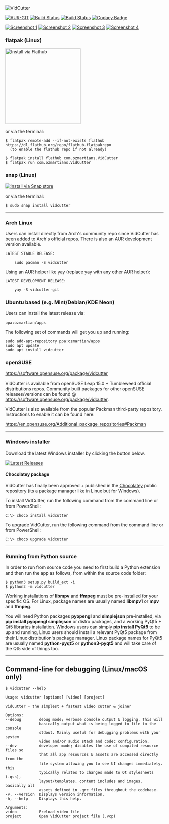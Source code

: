 ![VidCutter](http://vidcutter.ozmartians.com/vidcutter-banner.png)

[![AUR-GIT](https://img.shields.io/aur/version/vidcutter-git.svg)](https://aur.archlinux.org/packages/vidcutter-git)
[![Build Status](https://ci.appveyor.com/api/projects/status/jgasythb2vqsxy7v?svg=true)](https://ci.appveyor.com/project/ozmartian/vidcutter/build/artifacts)
[![Build Status](https://ci.appveyor.com/api/projects/status/sl8iyqp0232sehuf?svg=true)](https://ci.appveyor.com/project/ozmartian/vidcutter-osx/build/artifacts)
[![Codacy Badge](https://api.codacy.com/project/badge/Grade/425a00c7c6af446ba87c6152567d9f7e)](https://www.codacy.com/app/ozmartian/vidcutter)

[![Screenshot 1](https://cdn.rawgit.com/ozmartian/vidcutter/gh-pages/images/vidcutter-01-thumb.png)](https://cdn.rawgit.com/ozmartian/vidcutter/gh-pages/images/vidcutter-01.png) 
[![Screenshot 2](https://cdn.rawgit.com/ozmartian/vidcutter/gh-pages/images/vidcutter-02-thumb.png)](https://cdn.rawgit.com/ozmartian/vidcutter/gh-pages/images/vidcutter-02.png) 
[![Screenshot 3](https://cdn.rawgit.com/ozmartian/vidcutter/gh-pages/images/vidcutter-03-thumb.png)](https://cdn.rawgit.com/ozmartian/vidcutter/gh-pages/images/vidcutter-03.png) 
[![Screenshot 4](https://cdn.rawgit.com/ozmartian/vidcutter/gh-pages/images/vidcutter-04-thumb.png)](https://cdn.rawgit.com/ozmartian/vidcutter/gh-pages/images/vidcutter-04.png)

### flatpak (Linux)

<a href='https://flathub.org/apps/details/com.ozmartians.VidCutter'><img width='240' alt='Install via Flathub' src='https://flathub.org/assets/badges/flathub-badge-en.png'/></a>

or via the terminal:

```
$ flatpak remote-add --if-not-exists flathub https://dl.flathub.org/repo/flathub.flatpakrepo
  (to enable the flathub repo if not already)
  
$ flatpak install flathub com.ozmartians.VidCutter
$ flatpak run com.ozmartians.VidCutter
```

### snap (Linux)

<a href='https://snapcraft.io/vidcutter'><img alt='Install via Snap store' src='https://snapcraft.io/static/images/badges/en/snap-store-black.svg'/></a>

or via the terminal:

```
$ sudo snap install vidcutter
```

***

### Arch Linux

Users can install directly from Arch's community repo since VidCutter has been added to Arch's official repos. There is also an AUR development version available.
   
    LATEST STABLE RELEASE:

        sudo pacman -S vidcutter

Using an AUR helper like yay (replace yay with any other AUR helper):

    LATEST DEVELOPMENT RELEASE:
    
        yay -S vidcutter-git

### Ubuntu based (e.g. Mint/Debian/KDE Neon)

Users can install the latest release via:

    ppa:ozmartian/apps

The following set of commands will get you up and running:

    sudo add-apt-repository ppa:ozmartian/apps
    sudo apt update
    sudo apt install vidcutter

### openSUSE

https://software.opensuse.org/package/vidcutter

VidCutter is available from openSUSE Leap 15.0 + Tumbleweed official distributions repos. Community built packages for other openSUSE releases/versions can be found @ https://software.opensuse.org/package/vidcutter. 

VidCutter is also available from the popular Packman third-party repository. Instructions to enable it can be found here:

   https://en.opensuse.org/Additional_package_repositories#Packman

***

### Windows installer

Download the latest Windows installer by clicking the button below.

[![Latest Releases](http://tvlinker.ozmartians.com/images/button-latest-release.png)](https://github.com/ozmartian/vidcutter/releases/latest)

#### Chocolatey package

VidCutter has finally been approved + published in the [Chocolatey](https://chocolatey.org) public repository (its a package manager like in Linux but
for Windows).

  To install VidCutter, run the following command from the command line or from PowerShell:
  ```
  C:\> choco install vidcutter
  ```
  To upgrade VidCutter, run the following command from the command line or from PowerShell:
  ```
  C:\> choco upgrade vidcutter
  ```

***

### Running from Python source

In order to run from source code you need to first build a Python extension and then run the app as follows, from within the source code folder:

```
$ python3 setup.py build_ext -i
$ python3 -m vidcutter
```

Working installations of **libmpv** and **ffmpeg** must be pre-installed for your specific OS. For Linux, package names are usually named **libmpv1** or **mpv** and **ffmpeg**.

You will need Python packages **pyopengl** and **simplejson** pre-installed, via **pip install pyopengl simplejson** or distro packages, and a working PyQt5 + Qt5 libraries installation. Windows users can simply **pip install PyQt5** to be up and running, Linux users should install a relevant PyQt5 package from their Linux distribution's package manager. Linux package names for PyQt5 are usually named **python-pyqt5** or **python3-pyqt5** and will take care of the Qt5 side of things too.

***

## Command-line for debugging (Linux/macOS only)
  ```
  $ vidcutter --help

Usage: vidcutter [options] [video] [project]

VidCutter - the simplest + fastest video cutter & joiner

Options:
  --debug        debug mode; verbose console output & logging. This will
                 basically output what is being logged to file to the console
                 stdout. Mainly useful for debugging problems with your system
                 video and/or audio stack and codec configuration.
  --dev          developer mode; disables the use of compiled resource files so
                 that all app resources & assets are accessed directly from the
                 file system allowing you to see UI changes immediately. this
                 typically relates to changes made to Qt stylesheets (.qss),
                 layout/templates, content includes and images. basically all
                 assets defined in .qrc files throughout the codebase.
  -v, --version  Displays version information.
  -h, --help     Displays this help.

Arguments:
  video          Preload video file
  project        Open VidCutter project file (.vcp)
  ```
